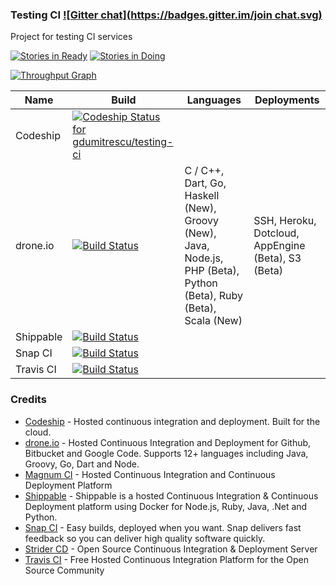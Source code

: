 ### Testing CI [![Gitter chat](https://badges.gitter.im/join chat.svg)](https://gitter.im/gdumitrescu/testing-ci)

Project for testing CI services

[![Stories in Ready](https://badge.waffle.io/gdumitrescu/testing-ci.svg?label=ready&title=Ready)](http://waffle.io/gdumitrescu/testing-ci)
[![Stories in Doing](https://badge.waffle.io/gdumitrescu/testing-ci.svg?label=doing&title=Doing)](http://waffle.io/gdumitrescu/testing-ci)

[![Throughput Graph](https://graphs.waffle.io/gdumitrescu/testing-ci/throughput.svg)](https://waffle.io/gdumitrescu/testing-ci/metrics)

| Name     | Build | Languages | Deployments | 
|----------|--------------|-----------|-------------|
| Codeship | [![Codeship Status for gdumitrescu/testing-ci](https://codeship.io/projects/97b2af00-2188-0132-000d-063d8b748863/status)](https://codeship.io/projects/36287) | 
| drone.io | [![Build Status](https://drone.io/github.com/gdumitrescu/testing-ci/status.png)](https://drone.io/github.com/gdumitrescu/testing-ci/latest) | C / C++, Dart, Go, Haskell (New), Groovy (New), Java, Node.js, PHP (Beta), Python (Beta), Ruby (Beta), Scala (New) | SSH, Heroku, Dotcloud, AppEngine (Beta), S3 (Beta) | 
| Shippable | [![Build Status](https://api.shippable.com/projects/541b16beac22859af744281f/badge?branchName=master)](https://app.shippable.com/projects/541b16beac22859af744281f/builds/latest) |
| Snap CI | [![Build Status](https://snap-ci.com/gdumitrescu/testing-ci/branch/master/build_image)](https://snap-ci.com/gdumitrescu/testing-ci/branch/master) | 
| Travis CI | [![Build Status](https://travis-ci.org/gdumitrescu/testing-ci.svg)](https://travis-ci.org/gdumitrescu/testing-ci) |

### Credits

- [Codeship](https://www.codeship.io) - Hosted continuous integration and deployment. Built for the cloud.
- [drone.io](https://drone.io) - Hosted Continuous Integration and Deployment for Github, Bitbucket and Google Code. Supports 12+ languages including Java, Groovy, Go, Dart and Node.
- [Magnum CI](https://magnum-ci.com) - Hosted Continuous Integration and Continuous Deployment Platform
- [Shippable](https://www.shippable.com/) - Shippable is a hosted Continuous Integration & Continuous Deployment platform using Docker for Node.js, Ruby, Java, .Net and Python.
- [Snap CI](https://www.snap-ci.com/) - Easy builds, deployed when you want. Snap delivers fast feedback so you can deliver high quality software quickly. 
- [Strider CD](http://stridercd.com) - Open Source Continuous Integration & Deployment Server
- [Travis CI](https://travis-ci.org) - Free Hosted Continuous Integration Platform for the Open Source Community
